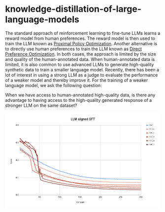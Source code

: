 # knowledge-distillation-of-large-language-models

The standard approach of reinforcement learning to fine-tune LLMs learns a reward model from human preferences. The reward model is then used to train the LLM known as [Proximal Policy Optimization](https://arxiv.org/pdf/1707.06347). Another alternative is to directly use human preferences to train the LLM known as [Direct Preference Optimization](https://arxiv.org/pdf/2305.18290). In both cases, the approach is limited by the size and quality of the human-annotated data. When human-annotated data is limited, it is also common to use advanced LLMs to generate high-quality synthetic data to train a smaller language model. Recently, there has been a lot of interest in using a strong LLM as a judge to evaluate the performance of a weaker model and thereby improve it. For the training of a weaker language model, we ask the following question: 

When we have access to human-annotated high-quality data, is there any advantage to having access to the high-quality generated response of a stronger LLM on the same dataset?

<center>
<img alt="fig1" width="800px" src="LLM aligned SFT.png">
</center>
